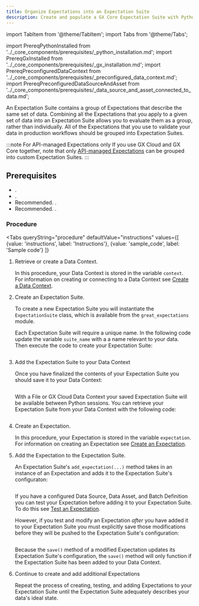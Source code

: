 ```yaml
---
title: Organize Expectations into an Expectation Suite
description: Create and populate a GX Core Expectation Suite with Python.
---
```

import TabItem from '@theme/TabItem';
import Tabs from '@theme/Tabs';

import PrereqPythonInstalled from '../_core_components/prerequisites/_python_installation.md';
import PrereqGxInstalled from '../_core_components/prerequisites/_gx_installation.md';
import PrereqPreconfiguredDataContext from '../_core_components/prerequisites/_preconfigured_data_context.md';
import PrereqPreconfiguredDataSourceAndAsset from '../_core_components/prerequisites/_data_source_and_asset_connected_to_data.md';

An Expectation Suite contains a group of Expectations that describe the same set of data.  Combining all the Expectations that you apply to a given set of data into an Expectation Suite allows you to evaluate them as a group, rather than individually.  All of the Expectations that you use to validate your data in production workflows should be grouped into Expectation Suites.

:::note For API-managed Expectations only
If you use GX Cloud and GX Core together, note that only [API-managed Expectations](/cloud/expectations/manage_expectations.md#gx-managed-vs-api-managed-expectations) can be grouped into custom Expectation Suites.
:::

<h2>Prerequisites</h2>

- <PrereqPythonInstalled/>.
- <PrereqGxInstalled/>.
- Recommended. <PrereqPreconfiguredDataContext/>.
- Recommended. <PrereqPreconfiguredDataSourceAndAsset/>.

### Procedure

<Tabs 
   queryString="procedure"
   defaultValue="instructions"
   values={[
      {value: 'instructions', label: 'Instructions'},
      {value: 'sample_code', label: 'Sample code'}
   ]}
>

<TabItem value="instructions" label="Instructions">

1. Retrieve or create a Data Context.

   In this procedure, your Data Context is stored in the variable `context`.  For information on creating or connecting to a Data Context see [Create a Data Context](/core/set_up_a_gx_environment/create_a_data_context.md).

2. Create an Expectation Suite.

   To create a new Expectation Suite you will instantiate the `ExpectationSuite` class, which is available from the `great_expectations` module.

   Each Expectation Suite will require a unique name.  In the following code update the variable `suite_name` with a a name relevant to your data.  Then execute the code to create your Expectation Suite:

   ```python title="Python input" name="docs/docusaurus/docs/core/define_expectations/_examples/organize_expectations_into_suites.py - create an Expectation Suite"
   ```

3. Add the Expectation Suite to your Data Context

   Once you have finalized the contents of your Expectation Suite you should save it to your Data Context:  

   ```python title="Python input" name="docs/docusaurus/docs/core/define_expectations/_examples/organize_expectations_into_suites.py - add Expectation Suite to the Data Context"
   ```

   With a File or GX Cloud Data Context your saved Expectation Suite will be available between Python sessions.  You can retrieve your Expectation Suite from your Data Context with the following code:

   ```python title="Python input" name="docs/docusaurus/docs/core/define_expectations/_examples/organize_expectations_into_suites.py - retrieve an Expectation Suite"
   ```

4. Create an Expectation.

   In this procedure, your Expectation is stored in the variable `expectation`.  For information on creating an Expectation see [Create an Expectation](./create_an_expectation.md).

5. Add the Expectation to the Expectation Suite.

   An Expectation Suite's `add_expectation(...)` method takes in an instance of an Expectation and adds it to the Expectation Suite's configuraton: 

   ```python title="Python input" name="docs/docusaurus/docs/core/define_expectations/_examples/organize_expectations_into_suites.py - add an Expectation in a variable to an Expectation Suite"
   ```

   If you have a configured Data Source, Data Asset, and Batch Definition you can test your Expectation before adding it to your Expectation Suite.  To do this see [Test an Expectation](./test_an_expectation.md).

   However, if you test and modify an Expectation _after_ you have added it to your Expectation Suite you must explicitly save those modifications before they will be pushed to the Expectation Suite's configuration:

   ```python title="Python input" name="docs/docusaurus/docs/core/define_expectations/_examples/organize_expectations_into_suites.py - update an Expectation and push changes to the Suite config"
   ```
   
   Because the `save()` method of a modified Expectation updates its Expectation Suite's configuration, the `save()` method will only function if the Expectation Suite has been added to your Data Context.

6. Continue to create and add additional Expectations
   
   Repeat the process of creating, testing, and adding Expectations to your Expectation Suite until the Expectation Suite adequately describes your data's ideal state.

</TabItem>

<TabItem value="sample_code" label="Sample code">

```python title="Python input" name="docs/docusaurus/docs/core/define_expectations/_examples/organize_expectations_into_suites.py - full code example"
```


</TabItem>

</Tabs>